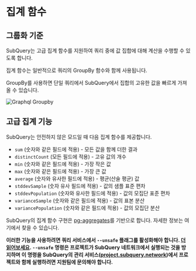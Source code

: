 # 집계 함수

## 그룹화 기준

SubQuery는 고급 집계 함수를 지원하여 쿼리 중에 값 집합에 대해 계산을 수행할 수 있도록 합니다.

집계 함수는 일반적으로 쿼리의 GroupBy 함수와 함께 사용됩니다.

GroupBy를 사용하면 단일 쿼리에서 SubQuery에서 집합의 고유한 값을 빠르게 가져올 수 있습니다.

![Graphql Groupby](/assets/img/graphql_aggregation.png)

## 고급 집계 기능

SubQuery는 안전하지 않은 모드일 때 다음 집계 함수를 제공합니다.

- `sum` (숫자와 같은 필드에 적용) - 모든 값을 함께 더한 결과
- `distinctCount` (모든 필드에 적용) - 고유 값의 개수
- `min` (숫자와 같은 필드에 적용) - 가장 작은 값
- `max` (숫자와 같은 필드에 적용) - 가장 큰 값
- `average` (숫자와 유사한 필드에 적용) - 평균(산술 평균) 값
- `stddevSample` (숫자 유사 필드에 적용) - 값의 샘플 표준 편차
- `stddevPopulation` (숫자와 유사한 필드에 적용) - 값의 모집단 표준 편차
- `varianceSample` (숫자와 같은 필드에 적용) - 값의 표본 분산
- `variancePopulation` (숫자와 같은 필드에 적용) - 값의 모집단 분산

SubQuery의 집계 함수 구현은 [pg-aggregates](https://github.com/graphile/pg-aggregates)를 기반으로 합니다. 자세한 정보는 여기에서 찾을 수 있습니다.

**이러한 기능을 사용하려면 쿼리 서비스에서 `--unsafe` 플래그를 활성화해야 합니다. [더 읽어보세요](../references/references.md#unsafe-2). `--unsafe` 명령은 프로젝트가 SubQuery 네트워크에서 실행되는 것을 방지하며 이 명령을 SubQuery의 관리 서비스([project.subquery.network](https://project.subquery.network))에서 프로젝트와 함께 실행하려면 지원팀에 문의해야 합니다.**
